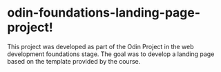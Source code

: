 # odin-foundations-landing-page-project!
This project was developed as part of the Odin Project in the web development foundations stage. The goal was to develop a landing page based on the template provided by the course.

